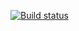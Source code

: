 [![Build status](https://ci.appveyor.com/api/projects/status/a9ytjc6gevvirfbv?svg=true)](https://ci.appveyor.com/project/hYxA/patterns)
